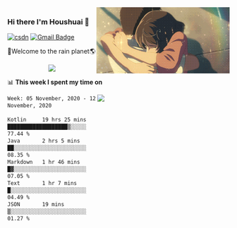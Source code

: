 <img  align='right' height="150" src="https://github.com/LikeRainDay/LikeRainDay/blob/master/pic/img_rain_1.gif?raw=true">



### Hi there I'm Houshuai :lemon:

[![csdn](https://img.shields.io/badge/-csdn-c14438?style=flat-square&logo=c&logoColor=white)](https://blog.csdn.net/qq_15807167)
[![Gmail Badge](https://img.shields.io/badge/-gmail-c14438?style=flat-square&logo=Gmail&logoColor=white&link=mailto:houshuai0816@gmail.com)](mailto:houshuai0816@gmail.com)

🚀Welcome to the rain planet🌎

<center>
<img align='center'  src="https://source.unsplash.com/random/1200x600">
</center>

📊 **This week I spent my time on**

<img align='right'   width="300" src="https://github-readme-stats.vercel.app/api?username=LikeRainDay&show_icons=true&title_color=fff&icon_color=79ff97&text_color=9f9f9f&bg_color=151515">

<!--START_SECTION:waka-->
```text
Week: 05 November, 2020 - 12 November, 2020

Kotlin     19 hrs 25 mins  ███████████████████▒░░░░░   77.44 % 
Java       2 hrs 5 mins    ██░░░░░░░░░░░░░░░░░░░░░░░   08.35 % 
Markdown   1 hr 46 mins    █▓░░░░░░░░░░░░░░░░░░░░░░░   07.05 % 
Text       1 hr 7 mins     █░░░░░░░░░░░░░░░░░░░░░░░░   04.49 % 
JSON       19 mins         ▒░░░░░░░░░░░░░░░░░░░░░░░░   01.27 % 
```
<!--END_SECTION:waka-->
